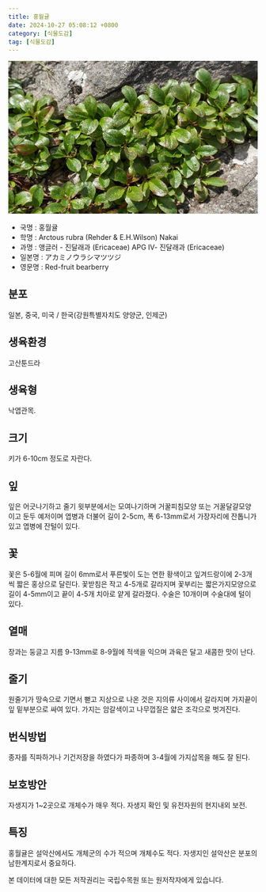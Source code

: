 ```yaml
---
title: 홍월귤
date: 2024-10-27 05:08:12 +0800
category: [식물도감]
tag: [식물도감]
---
```




![홍월귤](/assets/img/fileUpload/plants/basic/Ericaceae/Arctous/11224/11224_20160811104555986files_th2.jpg)
- 국명 : 홍월귤
- 학명 : Arctous rubra (Rehder & E.H.Wilson) Nakai
- 과명 : 앵글러 - 진달래과 (Ericaceae) APG Ⅳ- 진달래과 (Ericaceae)
- 일본명 : アカミノウラシマツツジ
- 영문명 : Red-fruit bearberry


## 분포
일본, 중국, 미국 / 한국(강원특별자치도 양양군, 인제군) 
## 생육환경
고산툰드라
## 생육형
낙엽관목.
## 크기
키가 6-10cm 정도로 자란다.
## 잎
잎은 어긋나기하고 줄기 윗부분에서는 모여나기하며 거꿀피침모양 또는 거꿀달걀모양이고 둔두 예저이며 엽병과 더불어 길이 2-5cm, 폭 6-13mm로서 가장자리에 잔톱니가 있고 엽병에 잔털이 있다.
## 꽃
꽃은 5-6월에 피며 길이 6mm로서 푸른빛이 도는 연한 황색이고 잎겨드랑이에 2-3개씩 짧은 홍상으로 달린다. 꽃받침은 작고 4-5개로 갈라지며 꽃부리는 짧은가지모양으로 길이 4-5mm이고 끝이 4-5개 치아로 얕게 갈라졌다. 수술은 10개이며 수술대에 털이 있다.
## 열매
장과는 둥글고 지름 9-13mm로 8-9월에 적색을 익으며 과육은 달고 새콤한 맛이 난다.
## 줄기
원줄기가 땅속으로 기면서 뻗고 지상으로 나온 것은 지의류 사이에서 갈라지며 가지끝이 잎 밑부분으로 싸여 있다. 가지는 암갈색이고 나무껍질은 얇은 조각으로 벗겨진다.
## 번식방법
종자를 직파하거나 기건저장을 하였다가 파종하며 3-4월에 가지삽목을 해도 잘 된다.
## 보호방안
자생지가 1~2곳으로 개체수가 매우 적다. 자생지 확인 및 유전자원의 현지내외 보전.
## 특징
홍월귤은 설악산에서도 개체군의 수가 적으며 개체수도 적다. 자생지인 설악산은 분포의 남한계지로서 중요하다.






본 데이터에 대한 모든 저작권리는 국립수목원 또는 원저작자에게 있습니다.
